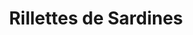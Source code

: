 ---
layout: recette
categories: [recettes]
hidden: true
lang: fr
sitemap: false
title: Rillettes de Sardines
type: sel
recettes:
  Citron Échalote:
    ingredients: 
      - nom: sardines
        qte: 200
        unite: gr
        variable: true
      - nom: cream cheese
        qte: 150
        unite: gr
      - nom: citron
        qte: 1
      - nom: échalote
        qte: 1
    etapes:
      - label: "Préparation"
        details:
          - Hacher l'échalote
          - Presser le demi citron
          - Mélanger tous les ingrédients dans un bol
          - Saler et poivrer
---
